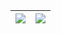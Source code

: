 |![](https://github-readme-stats.vercel.app/api?username=NaphtaliO&&show_icons=true&title_color=ffffff&icon_color=bb2acf&text_color=daf7dc&bg_color=151515)|![](https://github-readme-stats.vercel.app/api/top-langs/?username=NaphtaliO&layout=compact&hide=css,html,php,objective-c,starlark,ruby,&theme=tokyonight&langs_count=10)|
|-|-|
